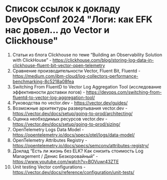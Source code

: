 # Список ссылок к докладу DevOpsConf 2024 "Логи: как EFK нас довел... до Vector и Clickhouse"

1. Статьи из блога Clickhouse по теме “Building an Observability Solution with ClickHouse” - https://clickhouse.com/blog/storing-log-data-in-clickhouse-fluent-bit-vector-open-telemetry
3. Сравнение производительности Vector, Fluent Bit, Fluentd - https://medium.com/ibm-cloud/log-collectors-performance-benchmarking-8c5218a08fea
4. Switching From FluentD to Vector Log Aggregation Tool (исследование эффективности доставки логов) - https://devops.com/switching-from-fluentd-to-vector-log-aggregation-tool/
6. Руководства по vector.dev - https://vector.dev/guides/
7. Возможные архитектуры развертывания vector.dev - https://vector.dev/docs/setup/going-to-prod/architecting/
8. Оценка необходимых ресурсов vector.dev - https://vector.dev/docs/setup/going-to-prod/sizing/
9. OpenTelemetry Logs Data Model - https://opentelemetry.io/docs/specs/otel/logs/data-model/
10. OpenTelemetry Attributes Registry - https://opentelemetry.io/docs/specs/semconv/attributes-registry/
11. Доклад “Есть ли жизнь без ELK? Как снизить стоимость Log Management / Денис Безкоровайный” - https://www.youtube.com/watch?v=BOVuwr43ZTE
12. Unit testing Vector configurations - https://vector.dev/docs/reference/configuration/unit-tests/
